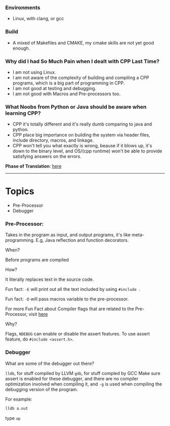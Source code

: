 ### Environments 
* Linux, with clang, or gcc

### Build
* A mixed of Makefiles and CMAKE, my cmake skills are not yet good enough. 

### Why did I had So Much Pain when I dealt with CPP Last Time? 

* I am not using Linux. 
* I am not aware of the complexity of building and compiling a CPP programs, which is a big part of programming in CPP. 
* I am not good at testing and debugging. 
* I am not good with Macros and Pre-processors too. 

### What Noobs from Python or Java should be aware when learning CPP? 

* CPP it's totally different and it's really dumb comparing to java and python. 
* CPP place big importance on building the system via header files, include directory, macros, and linkage. 
* CPP won't tell you what exactly is wrong, beause if it blows up, it's down to the binary level, and OS/(cpp runtime) won't be able to provide satisfying answers on the errors. 

**Phase of Translation**: [here](https://en.cppreference.com/w/cpp/language/translation_phases)

---
# Topics

* Pre-Processor
* Debugger

### **Pre-Processor**: 

Takes in the program as input, and output programs, it's like meta-programming. E.g, Java reflection and function decorators. 

When? 

Before programs are compiled

How? 

It literally replaces text in the source code. 

Fun fact: `-E` will print out all the text included by using `#include `. 

Fun fact: `-D` will pass macros variable to the pre-processor. 

For more Fun Fact about Compiler flags that are related to the Pre-Processor, visit [here](https://gcc.gnu.org/onlinedocs/gcc/Preprocessor-Options.html)

Why? 

Flags, `NDEBUG` can enable or disable the assert features. To use  assert feature, do `#include <assert.h>`. 

### **Debugger**

What are some of the debugger out there? 

`lldb`, for stuff compiled by LLVM 
`gdb`, for stuff compled by GCC
Make sure assert is enabled for these debugger, and there are no compiler optimization involved when compiling it, and `-g` is used when compiling the debugging version of the program. 


For example: 

```bash
lldb a.out
```

type `up`

